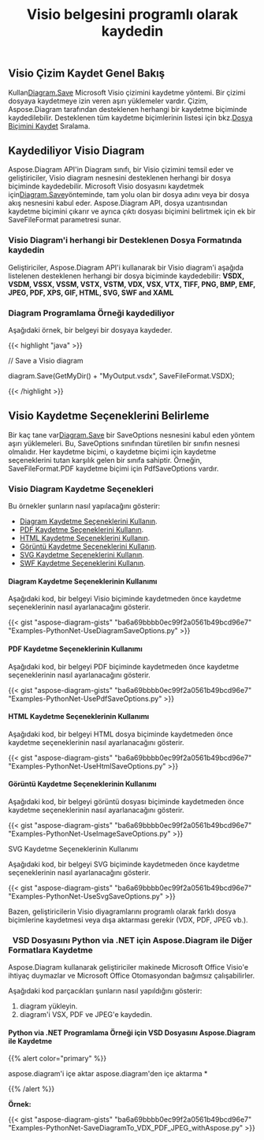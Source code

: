 ﻿---
title: Visio belgesini programlı olarak kaydedin
linktitle: Visio belgesini kaydet
type: docs
weight: 30
url: /tr/python-net/save-visio-document/
description: Bu sayfada Visio belgesinin dosyaya nasıl kaydedileceği, Aspose.Diagram kitaplığıyla akış nasıl açıklanır.
---
## **Visio Çizim Kaydet Genel Bakış**
 Kullan[Diagram.Save]() Microsoft Visio çizimini kaydetme yöntemi. Bir çizimi dosyaya kaydetmeye izin veren aşırı yüklemeler vardır. Çizim, Aspose.Diagram tarafından desteklenen herhangi bir kaydetme biçiminde kaydedilebilir. Desteklenen tüm kaydetme biçimlerinin listesi için bkz.[Dosya Biçimini Kaydet]() Sıralama.
## **Kaydediliyor Visio Diagram**
 Aspose.Diagram API'in Diagram sınıfı, bir Visio çizimini temsil eder ve geliştiriciler, Visio diagram nesnesini desteklenen herhangi bir dosya biçiminde kaydedebilir. Microsoft Visio dosyasını kaydetmek için[Diagram.Save]()yönteminde, tam yolu olan bir dosya adını veya bir dosya akış nesnesini kabul eder. Aspose.Diagram API, dosya uzantısından kaydetme biçimini çıkarır ve ayrıca çıktı dosyası biçimini belirtmek için ek bir SaveFileFormat parametresi sunar.
### **Visio Diagram'i herhangi bir Desteklenen Dosya Formatında kaydedin**
Geliştiriciler, Aspose.Diagram API'i kullanarak bir Visio diagram'i aşağıda listelenen desteklenen herhangi bir dosya biçiminde kaydedebilir:
**VSDX, VSDM, VSSX, VSSM, VSTX, VSTM, VDX, VSX, VTX, TIFF, PNG, BMP, EMF, JPEG, PDF, XPS, GIF, HTML, SVG, SWF and XAML**
### **Diagram Programlama Örneği kaydediliyor**
Aşağıdaki örnek, bir belgeyi bir dosyaya kaydeder.

{{< highlight "java" >}}

 // Save a Visio diagram

diagram.Save(GetMyDir() + "MyOutput.vsdx", SaveFileFormat.VSDX);

{{< /highlight >}}
## **Visio Kaydetme Seçeneklerini Belirleme**
 Bir kaç tane var[Diagram.Save]() bir SaveOptions nesnesini kabul eden yöntem aşırı yüklemeleri. Bu, SaveOptions sınıfından türetilen bir sınıfın nesnesi olmalıdır. Her kaydetme biçimi, o kaydetme biçimi için kaydetme seçeneklerini tutan karşılık gelen bir sınıfa sahiptir. Örneğin, SaveFileFormat.PDF kaydetme biçimi için PdfSaveOptions vardır.
### **Visio Diagram Kaydetme Seçenekleri**
Bu örnekler şunların nasıl yapılacağını gösterir:

- [Diagram Kaydetme Seçeneklerini Kullanın](https://docs.aspose.com/diagram/python-net/save-visio-document/).
- [PDF Kaydetme Seçeneklerini Kullanın](https://docs.aspose.com/diagram/python-net/save-visio-document/).
- [HTML Kaydetme Seçeneklerini Kullanın](https://docs.aspose.com/diagram/python-net/save-visio-document/).
- [Görüntü Kaydetme Seçeneklerini Kullanın](https://docs.aspose.com/diagram/python-net/save-visio-document/).
- [SVG Kaydetme Seçeneklerini Kullanın](https://docs.aspose.com/diagram/python-net/save-visio-document/).
- [SWF Kaydetme Seçeneklerini Kullanın](https://docs.aspose.com/diagram/python-net/save-visio-document/).
#### **Diagram Kaydetme Seçeneklerinin Kullanımı**
Aşağıdaki kod, bir belgeyi Visio biçiminde kaydetmeden önce kaydetme seçeneklerinin nasıl ayarlanacağını gösterir.

{{< gist "aspose-diagram-gists" "ba6a69bbbb0ec99f2a0561b49bcd96e7" "Examples-PythonNet-UseDiagramSaveOptions.py" >}}



#### **PDF Kaydetme Seçeneklerinin Kullanımı**
Aşağıdaki kod, bir belgeyi PDF biçiminde kaydetmeden önce kaydetme seçeneklerinin nasıl ayarlanacağını gösterir.

{{< gist "aspose-diagram-gists" "ba6a69bbbb0ec99f2a0561b49bcd96e7" "Examples-PythonNet-UsePdfSaveOptions.py" >}}



#### **HTML Kaydetme Seçeneklerinin Kullanımı**
Aşağıdaki kod, bir belgeyi HTML dosya biçiminde kaydetmeden önce kaydetme seçeneklerinin nasıl ayarlanacağını gösterir.

{{< gist "aspose-diagram-gists" "ba6a69bbbb0ec99f2a0561b49bcd96e7" "Examples-PythonNet-UseHtmlSaveOptions.py" >}}



#### **Görüntü Kaydetme Seçeneklerinin Kullanımı**
Aşağıdaki kod, bir belgeyi görüntü dosyası biçiminde kaydetmeden önce kaydetme seçeneklerinin nasıl ayarlanacağını gösterir.



{{< gist "aspose-diagram-gists" "ba6a69bbbb0ec99f2a0561b49bcd96e7" "Examples-PythonNet-UseImageSaveOptions.py" >}}


SVG Kaydetme Seçeneklerinin Kullanımı

Aşağıdaki kod, bir belgeyi SVG biçiminde kaydetmeden önce kaydetme seçeneklerinin nasıl ayarlanacağını gösterir.

{{< gist "aspose-diagram-gists" "ba6a69bbbb0ec99f2a0561b49bcd96e7" "Examples-PythonNet-UseSvgSaveOptions.py" >}}

Bazen, geliştiricilerin Visio diyagramlarını programlı olarak farklı dosya biçimlerine kaydetmesi veya dışa aktarması gerekir (VDX, PDF, JPEG vb.).

### ` `**VSD Dosyasını Python via .NET için Aspose.Diagram ile Diğer Formatlara Kaydetme**
Aspose.Diagram kullanarak geliştiriciler makinede Microsoft Office Visio'e ihtiyaç duymazlar ve Microsoft Office Otomasyondan bağımsız çalışabilirler.

Aşağıdaki kod parçacıkları şunların nasıl yapıldığını gösterir:

1. diagram yükleyin.
1. diagram'i VSX, PDF ve JPEG'e kaydedin.
#### **Python via .NET Programlama Örneği için VSD Dosyasını Aspose.Diagram ile Kaydetme**
{{% alert color="primary" %}} 

aspose.diagram'i içe aktar
aspose.diagram'den içe aktarma *

{{% /alert %}} 

**Örnek:**

{{< gist "aspose-diagram-gists" "ba6a69bbbb0ec99f2a0561b49bcd96e7" "Examples-PythonNet-SaveDiagramTo_VDX_PDF_JPEG_withAspose.py" >}}
